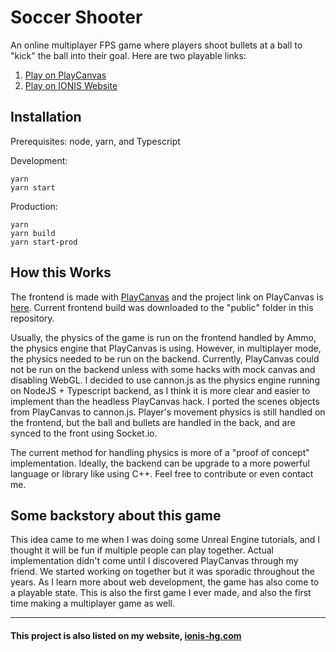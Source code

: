 # Soccer Shooter

An online multiplayer FPS game where players shoot bullets at a ball to "kick" the ball into their goal. Here are two playable links:
1. [Play on PlayCanvas](https://playcanv.as/p/h9FzL0Ep/)
1. [Play on IONIS Website](https://socshoot.ionis-hg.com)

## Installation
Prerequisites: node, yarn, and Typescript

Development:
```
yarn
yarn start
```
Production:
```
yarn
yarn build
yarn start-prod
```

## How this Works
The frontend is made with [PlayCanvas](https://playcanvas.com) and the project link on PlayCanvas is [here](https://playcanvas.com/project/515987/overview/soccer-shooter). Current frontend build was downloaded to the "public" folder in this repository.

Usually, the physics of the game is run on the frontend handled by Ammo, the physics engine that PlayCanvas is using. However, in multiplayer mode, the physics needed to be run on the backend. Currently, PlayCanvas could not be run on the backend unless with some hacks with mock canvas and disabling WebGL. I decided to use cannon.js as the physics engine running on NodeJS + Typescript backend, as I think it is more clear and easier to implement than the headless PlayCanvas hack. I ported the scenes objects from PlayCanvas to cannon.js. Player's movement physics is still handled on the frontend, but the ball and bullets are handled in the back, and are synced to the front using Socket.io.

The current method for handling physics is more of a "proof of concept" implementation. Ideally, the backend can be upgrade to a more powerful language or library like using C++. Feel free to contribute or even contact me.

## Some backstory about this game
This idea came to me when I was doing some Unreal Engine tutorials, and I thought it will be fun if multiple people can play together. Actual implementation didn't come until I discovered PlayCanvas through my friend. We started working on together but it was sporadic throughout the years. As I learn more about web development, the game has also come to a playable state. This is also the first game I ever made, and also the first time making a multiplayer game as well. 

---
#### This project is also listed on my website, [ionis-hg.com](https://ionis-hg.com)

